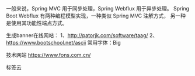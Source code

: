 一般来说，Spring MVC 用于同步处理，Spring Webflux 用于异步处理。
Spring Boot Webflux 有两种编程模型实现，一种类似 Spring MVC 注解方式，
另一种是使用其功能性端点方式。

生成banner在线网站：
1、http://patorjk.com/software/taag/
2、https://www.bootschool.net/ascii
常用字体：Big

技术网站
https://www.fons.com.cn/

标签云

